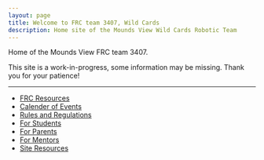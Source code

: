 ```yaml
---
layout: page
title: Welcome to FRC team 3407, Wild Cards
description: Home site of the Mounds View Wild Cards Robotic Team
---
```


Home of the Mounds View FRC team 3407. 

This site is a work-in-progress, some information may be missing.  Thank you for your patience!

---

- [FRC Resources](pages/firstoverview.html)
- [Calender of Events](pages/calender.html)
- [Rules and Regulations](pages/rules.html)
- [For Students](pages/studentresources.html)
- [For Parents](pages/parentresources.html)
- [For Mentors](pages/mentorresources.html)
- [Site Resources](pages/siteresources.html)